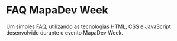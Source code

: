 # FAQ MapaDev Week
Um simples FAQ, utilizando as tecnologias HTML, CSS e JavaScript desenvolvido durante o evento MapaDev Week.  
